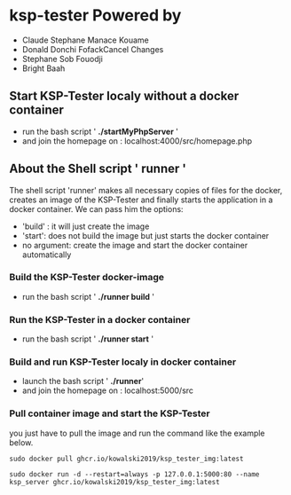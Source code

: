 # ksp-tester Powered by

* Claude Stephane Manace Kouame
* Donald Donchi FofackCancel Changes
* Stephane Sob Fouodji
* Bright Baah

## Start KSP-Tester localy without a docker container
- run the bash script ' **./startMyPhpServer** '
- and join the homepage on : localhost:4000/src/homepage.php

## About the Shell script ' runner '
The shell script 'runner' makes all necessary copies of files for the docker,
creates an image of the KSP-Tester and finally starts the application in a docker container.
We can pass him the options:
- 'build' : it will just create the image
- 'start': does not build the image but just starts the docker container
- no argument: create the image and start the docker container automatically

### Build the KSP-Tester docker-image
- run the bash script ' **./runner build** '

### Run the KSP-Tester in a docker container
- run the bash script ' **./runner start** '

### Build and run KSP-Tester localy in docker container
- launch the bash script ' **./runner**'
- and join the homepage on : localhost:5000/src

### Pull container image and start the KSP-Tester
 you just have to pull the image and run the command like the example below.
 ```
 sudo docker pull ghcr.io/kowalski2019/ksp_tester_img:latest
 ```
 ```
 sudo docker run -d --restart=always -p 127.0.0.1:5000:80 --name ksp_server ghcr.io/kowalski2019/ksp_tester_img:latest 
 ```
